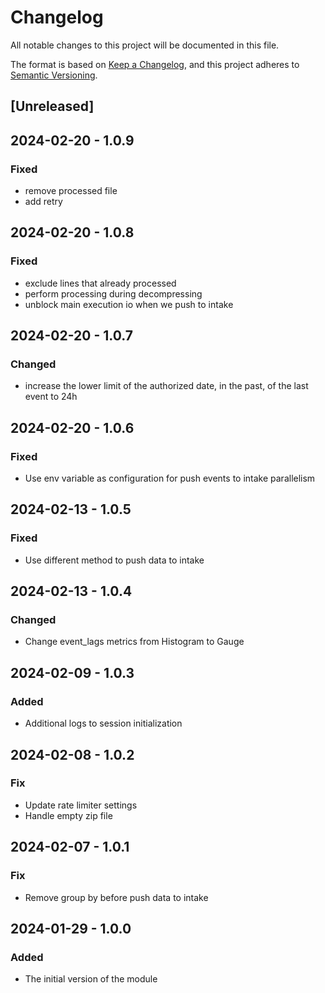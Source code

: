 # Changelog

All notable changes to this project will be documented in this file.

The format is based on [Keep a Changelog](https://keepachangelog.com/en/1.0.0/),
and this project adheres to [Semantic Versioning](https://semver.org/spec/v2.0.0.html).

## [Unreleased]

## 2024-02-20 - 1.0.9

### Fixed

- remove processed file
- add retry 

## 2024-02-20 - 1.0.8

### Fixed

- exclude lines that already processed
- perform processing during decompressing
- unblock main execution io when we push to intake

## 2024-02-20 - 1.0.7

### Changed

- increase the lower limit of the authorized date, in the past, of the last event to 24h

## 2024-02-20 - 1.0.6

### Fixed

- Use env variable as configuration for push events to intake parallelism

## 2024-02-13 - 1.0.5

### Fixed

- Use different method to push data to intake

## 2024-02-13 - 1.0.4

### Changed

- Change event_lags metrics from Histogram to Gauge

## 2024-02-09 - 1.0.3

### Added

- Additional logs to session initialization

## 2024-02-08 - 1.0.2

### Fix

- Update rate limiter settings
- Handle empty zip file 

## 2024-02-07 - 1.0.1

### Fix

- Remove group by before push data to intake

## 2024-01-29 - 1.0.0

### Added

- The initial version of the module
